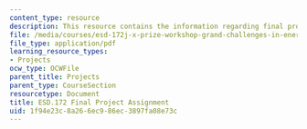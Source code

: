 ```yaml
---
content_type: resource
description: This resource contains the information regarding final project assignment.
file: /media/courses/esd-172j-x-prize-workshop-grand-challenges-in-energy-fall-2009/1f94e23c8a266ec986ec3897fa08e73c_MITESD_172JF09_proj_final.pdf
file_type: application/pdf
learning_resource_types:
- Projects
ocw_type: OCWFile
parent_title: Projects
parent_type: CourseSection
resourcetype: Document
title: ESD.172 Final Project Assignment
uid: 1f94e23c-8a26-6ec9-86ec-3897fa08e73c
---
```

